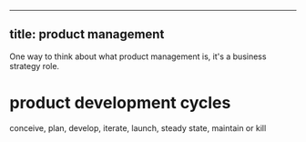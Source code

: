 ----
title: product management
----

One way to think about what product management is, it's a business strategy role.


# product development cycles
conceive, plan, develop, iterate, launch, steady state, maintain or kill
